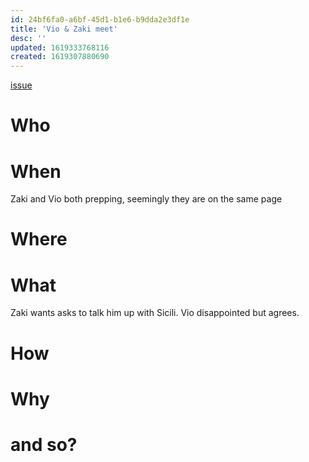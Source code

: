 ```yaml
---
id: 24bf6fa0-a6bf-45d1-b1e6-b9dda2e3df1e
title: 'Vio & Zaki meet'
desc: ''
updated: 1619333768116
created: 1619307880690
---
```

[issue](https://github.com/9ae/ace/issues/241)

# Who

# When
Zaki and Vio both prepping, seemingly they are on the same page

# Where

# What
Zaki wants asks to talk him up with Sicili. Vio disappointed but agrees.

# How

# Why

# and so?
